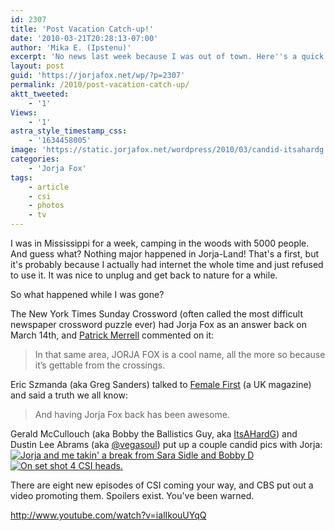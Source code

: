 ```yaml
---
id: 2307
title: 'Post Vacation Catch-up!'
date: '2010-03-21T20:28:13-07:00'
author: 'Mika E. (Ipstenu)'
excerpt: 'No news last week because I was out of town. Here''s a quick catch-up about crossword puzzles, an Eric Szmanda interview, candid photos and more!'
layout: post
guid: 'https://jorjafox.net/wp/?p=2307'
permalink: /2010/post-vacation-catch-up/
aktt_tweeted:
    - '1'
Views:
    - '1'
astra_style_timestamp_css:
    - '1634458005'
image: 'https://static.jorjafox.net/wordpress/2010/03/candid-itsahardg.jpg'
categories:
    - 'Jorja Fox'
tags:
    - article
    - csi
    - photos
    - tv
---
```


I was in Mississippi for a week, camping in the woods with 5000 people.  And guess what? Nothing major happened in Jorja-Land!  That's a first, but it's probably because I actually had internet the whole time and just refused to use it.  It was nice to unplug and get back to nature for a while.

So what happened while I was gone?

The New York Times Sunday Crossword (often called the most difficult newspaper crossword puzzle ever) had Jorja Fox as an answer back on March 14th, and <a href="http://wordplay.blogs.nytimes.com/2010/03/13/book-binding/">Patrick Merrell</a> commented on it:
<blockquote>In that same area, JORJA FOX is a cool name, all the more so because it’s gettable from the crossings.</blockquote>

Eric Szmanda (aka Greg Sanders) talked to <a href="http://www.femalefirst.co.uk/celebrity_interviews/Eric+Szmanda+Talks+CSI-77738.html">Female First</a> (a UK magazine) and said a truth we all know:
<blockquote>And having Jorja Fox back has been awesome.</blockquote>

Gerald McCullouch (aka Bobby the Ballistics Guy, aka <a href="http://twitter.com/ItsAHardG">ItsAHardG</a>) and Dustin Lee Abrams (aka <a href="http://twitter.com/vegasoul">@vegasoul</a>) put up a couple candid pics with Jorja:
<a href="https://jorjafox.net/gallery/tv/csi/pub/s10/candid-itsahardg-001.jpg"><img class="ZenphotoPress_thumb " alt="Jorja and me takin' a break from Sara Sidle and Bobby D " title="Jorja and me takin' a break from Sara Sidle and Bobby D " src="https://jorjafox.net/gallery/cache/tv/csi/pub/s10/candid-itsahardg-001_200_cw200_ch200_thumb.jpg"  /></a> <a href="https://jorjafox.net/gallery/tv/csi/pub/s10/candid-vegasoul-001.png"><img class="ZenphotoPress_thumb " alt="On set shot 4 CSI heads. " title="On set shot 4 CSI heads. " src="https://jorjafox.net/gallery/cache/tv/csi/pub/s10/candid-vegasoul-001_200_cw200_ch200_thumb.png"  /></a>

There are eight new episodes of CSI coming your way, and CBS put out a video promoting them. Spoilers exist. You've been warned.

http://www.youtube.com/watch?v=ialIkouUYqQ